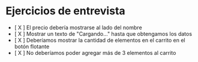 # Ejercicios de entrevista

- [ X ] El precio debería mostrarse al lado del nombre
- [ X ] Mostrar un texto de "Cargando..." hasta que obtengamos los datos
- [ X ] Deberíamos mostrar la cantidad de elementos en el carrito en el botón flotante
- [ X ] No deberíamos poder agregar más de 3 elementos al carrito
